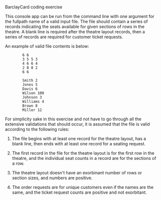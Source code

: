 ﻿
BarclayCard coding exercise

This console app can be run from the command line with one argument
for the fullpath name of a valid input file.  The file should contain
a series of records indicating the seats available for given sections
of rows in the theatre.  A blank line is required after the theatre layout
records, then a series of records are required for customer ticket requests.
            
An example of valid file contents is below:

            6 6            
            3 5 5 3            
            4 6 6 4            
            2 8 8 2            
            6 6
            
            Smith 2
            Jones 5
            Davis 6
            Wilson 100
            Johnson 3
            Williams 4
            Brown 8
            Miller 12

For simplicity sake in this exercise and not have to go through
all the extensive validations that should occur, it is assumed
that the file is valid according to the following rules:
            
1) The file begins with at least one record
for the theatre layout, has a blank line, then
ends with at least one record for a seating request.
            
2) The first record in the file for the theatre layout
is for the first row in the theatre, and the individual
seat counts in a record are for the sections of a row.
            
3) The theatre layout doesn't have an exorbinant
number of rows or section sizes, and numbers are positive.
            
4) The order requests are for unique customers
even if the names are the same, and the ticket
request counts are positive and not exorbitant.
